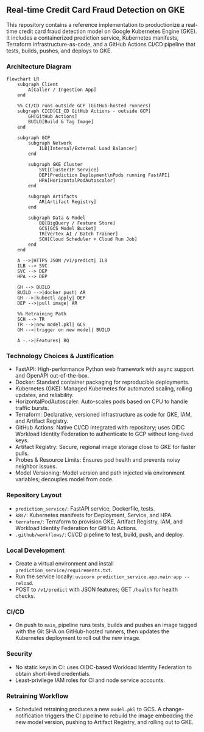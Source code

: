 ## Real-time Credit Card Fraud Detection on GKE

This repository contains a reference implementation to productionize a real-time credit card fraud detection model on Google Kubernetes Engine (GKE). It includes a containerized prediction service, Kubernetes manifests, Terraform infrastructure-as-code, and a GitHub Actions CI/CD pipeline that tests, builds, pushes, and deploys to GKE.

### Architecture Diagram

```mermaid
flowchart LR
    subgraph Client
        A[Caller / Ingestion App]
    end

    %% CI/CD runs outside GCP (GitHub-hosted runners)
    subgraph CICD[CI_CD GitHub Actions - outside GCP]
        GH[GitHub Actions]
        BUILD[Build & Tag Image]
    end

    subgraph GCP
        subgraph Network
            ILB[Internal/External Load Balancer]
        end

        subgraph GKE Cluster
            SVC[ClusterIP Service]
            DEP[Prediction Deployment\nPods running FastAPI]
            HPA[HorizontalPodAutoscaler]
        end

        subgraph Artifacts
            AR[Artifact Registry]
        end

        subgraph Data & Model
            BQ[BigQuery / Feature Store]
            GCS[GCS Model Bucket]
            TR[Vertex AI / Batch Trainer]
            SCH[Cloud Scheduler + Cloud Run Job]
        end
    end

    A -->|HTTPS JSON /v1/predict| ILB
    ILB --> SVC
    SVC --> DEP
    HPA --> DEP

    GH --> BUILD
    BUILD -->|docker push| AR
    GH -->|kubectl apply| DEP
    DEP -->|pull image| AR

    %% Retraining Path
    SCH --> TR
    TR -->|new model.pkl| GCS
    GH -->|trigger on new model| BUILD

    A -.->|Features| BQ
```

### Technology Choices & Justification

- FastAPI: High-performance Python web framework with async support and OpenAPI out-of-the-box.
- Docker: Standard container packaging for reproducible deployments.
- Kubernetes (GKE): Managed Kubernetes for automated scaling, rolling updates, and reliability.
- HorizontalPodAutoscaler: Auto-scales pods based on CPU to handle traffic bursts.
- Terraform: Declarative, versioned infrastructure as code for GKE, IAM, and Artifact Registry.
- GitHub Actions: Native CI/CD integrated with repository; uses OIDC Workload Identity Federation to authenticate to GCP without long-lived keys.
- Artifact Registry: Secure, regional image storage close to GKE for faster pulls.
- Probes & Resource Limits: Ensures pod health and prevents noisy neighbor issues.
- Model Versioning: Model version and path injected via environment variables; decouples model from code.

### Repository Layout

- `prediction_service/`: FastAPI service, Dockerfile, tests.
- `k8s/`: Kubernetes manifests for Deployment, Service, and HPA.
- `terraform/`: Terraform to provision GKE, Artifact Registry, IAM, and Workload Identity Federation for GitHub Actions.
- `.github/workflows/`: CI/CD pipeline to test, build, push, and deploy.

### Local Development

- Create a virtual environment and install `prediction_service/requirements.txt`.
- Run the service locally: `uvicorn prediction_service.app.main:app --reload`.
- POST to `/v1/predict` with JSON features; GET `/health` for health checks.

### CI/CD

- On push to `main`, pipeline runs tests, builds and pushes an image tagged with the Git SHA on GitHub-hosted runners, then updates the Kubernetes deployment to roll out the new image.

### Security

- No static keys in CI: uses OIDC-based Workload Identity Federation to obtain short-lived credentials.
- Least-privilege IAM roles for CI and node service accounts.

### Retraining Workflow

- Scheduled retraining produces a new `model.pkl` to GCS. A change-notification triggers the CI pipeline to rebuild the image embedding the new model version, pushing to Artifact Registry, and rolling out to GKE.
